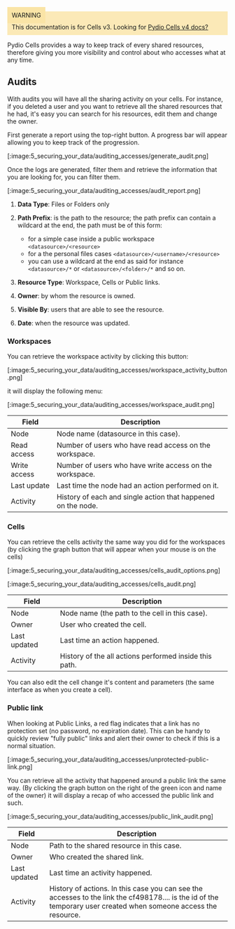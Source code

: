 
<div style="background-color: #fbe9b7;font-size: 14px;">
<span style="background-color: #fae4a6;padding: 10px;">WARNING</span>
<span style="padding: 10px;display: inline-block;">This documentation is for Cells v3. Looking for <a href="https://pydio.com/en/docs/cells/v4/quick-start">Pydio Cells v4 docs?</a></span>
</div>

Pydio Cells provides a way to keep track of every shared resources, therefore giving you more visibility and control about who accesses what at any time.

## Audits

With audits you will have all the sharing activity on your cells.
For instance, if you deleted a user and you want to retrieve all the shared resources that he had, it's easy you can search for his resources, edit them and change the owner.

First generate a report using the top-right button. A progress bar will appear allowing you to keep track of the progression.

[:image:5_securing_your_data/auditing_accesses/generate_audit.png]

Once the logs are generated, filter them and retrieve the information that you are looking for, you can filter them.

[:image:5_securing_your_data/auditing_accesses/audit_report.png]

1. **Data Type**: Files or Folders only

2. **Path Prefix**: is the path to the resource; the path prefix can contain a wildcard at the end, the path must be of this form:
   - for a simple case inside a public workspace `<datasource>/<resource>`
   - for a the personal files cases `<datasource>/<username>/<resource>`
   - you can use a wildcard at the end as said for instance `<datasource>/*` or `<datasource>/<folder>/*` and so on.

3. **Resource Type**: Workspace, Cells or Public links.

4. **Owner**: by whom the resource is owned.

5. **Visible By**: users that are able to see the resource.

6. **Date**: when the resource was updated.

### Workspaces

You can retrieve the workspace activity by clicking this button:

[:image:5_securing_your_data/auditing_accesses/workspace_activity_button.png]

it will display the following menu:

[:image:5_securing_your_data/auditing_accesses/workspace_audit.png]

| Field        | Description                                                  |
| ------------ | ------------------------------------------------------------ |
| Node         | Node name (datasource in this case).                         |
| Read access  | Number of users who have read access on the workspace.       |
| Write access | Number of users who have write access on the workspace.      |
| Last update  | Last time the node had an action performed on it.            |
| Activity     | History of each and single action that happened on the node. |

### Cells

You can retrieve the cells activity the same way you did for the workspaces (by clicking the graph button that will appear when your mouse is on the cells)

[:image:5_securing_your_data/auditing_accesses/cells_audit_options.png]

[:image:5_securing_your_data/auditing_accesses/cells_audit.png]

| Field        | Description                                            |
| ------------ | ------------------------------------------------------ |
| Node         | Node name (the path to the cell in this case).         |
| Owner        | User who created the cell.                             |
| Last updated | Last time an action happened.                          |
| Activity     | History of the all actions performed inside this path. |

You can also edit the cell change it's content and parameters (the same interface as when you create a cell).

### Public link

When looking at Public Links, a red flag indicates that a link has no protection set (no password, no expiration date). This can be handy to quickly review "fully public" links and alert their owner to check if this is a normal situation.

[:image:5_securing_your_data/auditing_accesses/unprotected-public-link.png]

You can retrieve all the activity that happened around a public link the same way.
(By clicking the graph button on the right of the green icon and name of the owner)
it will display a recap of who accessed the public link and such.

[:image:5_securing_your_data/auditing_accesses/public_link_audit.png]

| Field        | Description                                                                                                                                                      |
| ------------ | ---------------------------------------------------------------------------------------------------------------------------------------------------------------- |
| Node         | Path to the shared resource in this case.                                                                                                                        |
| Owner        | Who created the shared link.                                                                                                                                     |
| Last updated | Last time an activity happened.                                                                                                                                  |
| Activity     | History of actions. In this case you can see the accesses to the link the cf498178.... is the id of the temporary user created when someone access the resource. |
